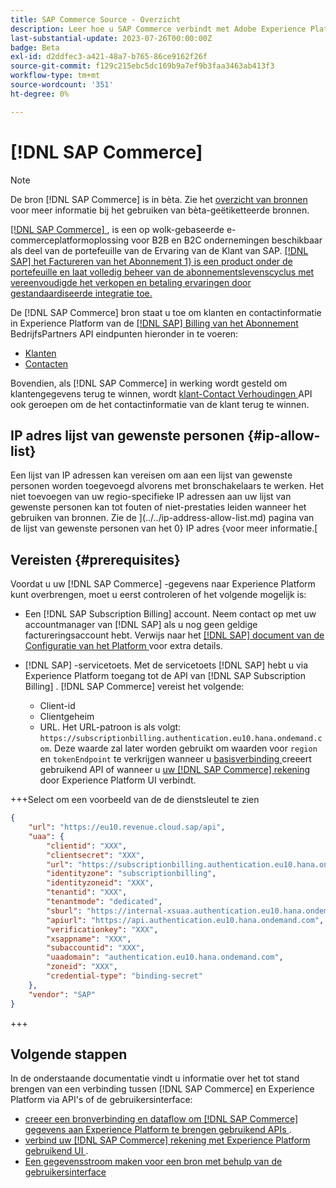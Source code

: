 ```yaml
---
title: SAP Commerce Source - Overzicht
description: Leer hoe u SAP Commerce verbindt met Adobe Experience Platform via API's of de gebruikersinterface.
last-substantial-update: 2023-07-26T00:00:00Z
badge: Beta
exl-id: d2ddfec3-a421-48a7-b765-86ce9162f26f
source-git-commit: f129c215ebc5dc169b9a7ef9b3faa3463ab413f3
workflow-type: tm+mt
source-wordcount: '351'
ht-degree: 0%

---
```


# [!DNL SAP Commerce]

>[!NOTE]
>
>De bron [!DNL SAP Commerce] is in bèta. Zie het [ overzicht van bronnen ](../../home.md#terms-and-conditions) voor meer informatie bij het gebruiken van bèta-geëtiketteerde bronnen.

[[!DNL SAP Commerce] ](https://www.sap.com/india/products/acquired-brands/what-is-hybris.html), is een op wolk-gebaseerde e-commerceplatformoplossing voor B2B en B2C ondernemingen beschikbaar als deel van de portefeuille van de Ervaring van de Klant van SAP. [[!DNL SAP]  het Factureren van het Abonnement 1} is een product onder de portefeuille en laat volledig beheer van de abonnementslevenscyclus met vereenvoudigde het verkopen en betaling ervaringen door gestandaardiseerde integratie toe.](https://www.sap.com/products/financial-management/subscription-billing.html)

De [!DNL SAP Commerce] bron staat u toe om klanten en contactinformatie in Experience Platform van de [[!DNL SAP]  Billing van het Abonnement ](https://www.sap.com/products/financial-management/subscription-billing.html) BedrijfsPartners API eindpunten hieronder in te voeren:

* [ Klanten ](https://api.sap.com/api/BusinessPartner_APIs/path/GET_customers)
* [ Contacten ](https://api.sap.com/api/BusinessPartner_APIs/path/GET_contacts)

Bovendien, als [!DNL SAP Commerce] in werking wordt gesteld om klantengegevens terug te winnen, wordt [ klant-Contact Verhoudingen ](https://api.sap.com/api/BusinessPartner_APIs/path/GET_relationships-customer-contacts) API ook geroepen om de het contactinformatie van de klant terug te winnen.

## IP adres lijst van gewenste personen {#ip-allow-list}

Een lijst van IP adressen kan vereisen om aan een lijst van gewenste personen worden toegevoegd alvorens met bronschakelaars te werken. Het niet toevoegen van uw regio-specifieke IP adressen aan uw lijst van gewenste personen kan tot fouten of niet-prestaties leiden wanneer het gebruiken van bronnen. Zie de ](../../ip-address-allow-list.md) pagina van de lijst van gewenste personen van het 0} IP adres {voor meer informatie.[

## Vereisten {#prerequisites}

Voordat u uw [!DNL SAP Commerce] -gegevens naar Experience Platform kunt overbrengen, moet u eerst controleren of het volgende mogelijk is:

* Een [!DNL SAP Subscription Billing] account. Neem contact op met uw accountmanager van [!DNL SAP] als u nog geen geldige factureringsaccount hebt. Verwijs naar het [[!DNL SAP]  document van de Configuratie van het Platform ](https://help.sap.com/doc/5fd179965d5145fbbe7f2a7aa1272338/latest/en-US/PlatformConfiguration.pdf) voor extra details.

* [!DNL SAP] -servicetoets. Met de servicetoets [!DNL SAP] hebt u via Experience Platform toegang tot de API van [!DNL SAP Subscription Billing] . [!DNL SAP Commerce] vereist het volgende:
   * Client-id
   * Clientgeheim
   * URL. Het URL-patroon is als volgt: `https://subscriptionbilling.authentication.eu10.hana.ondemand.com`. Deze waarde zal later worden gebruikt om waarden voor `region` en `tokenEndpoint` te verkrijgen wanneer u [ basisverbinding ](../../tutorials/api/create/ecommerce/sap-commerce.md#base-connection) creeert gebruikend API of wanneer u [ uw  [!DNL SAP Commerce]  rekening ](../../tutorials/ui/create/ecommerce/sap-commerce.md#connect-account) door Experience Platform UI verbindt.

+++Select om een voorbeeld van de de dienstsleutel te zien

```json
{ 
    "url": "https://eu10.revenue.cloud.sap/api",
    "uaa": {
        "clientid": "XXX",
        "clientsecret": "XXX",
        "url": "https://subscriptionbilling.authentication.eu10.hana.ondemand.com",
        "identityzone": "subscriptionbilling",
        "identityzoneid": "XXX",
        "tenantid": "XXX",
        "tenantmode": "dedicated",
        "sburl": "https://internal-xsuaa.authentication.eu10.hana.ondemand.com",
        "apiurl": "https://api.authentication.eu10.hana.ondemand.com",
        "verificationkey": "XXX",
        "xsappname": "XXX",
        "subaccountid": "XXX",
        "uaadomain": "authentication.eu10.hana.ondemand.com",
        "zoneid": "XXX",
        "credential-type": "binding-secret"
    },
    "vendor": "SAP"
}
```

+++

## Volgende stappen

In de onderstaande documentatie vindt u informatie over het tot stand brengen van een verbinding tussen [!DNL SAP Commerce] en Experience Platform via API&#39;s of de gebruikersinterface:

* [ creeer een bronverbinding en dataflow om  [!DNL SAP Commerce]  gegevens aan Experience Platform te brengen gebruikend APIs ](../../tutorials/api/create/ecommerce/sap-commerce.md).
* [ verbind uw  [!DNL SAP Commerce]  rekening met Experience Platform gebruikend UI ](../../tutorials/ui/create/ecommerce/sap-commerce.md).
* [Een gegevensstroom maken voor een bron met behulp van de gebruikersinterface](../../tutorials/ui/dataflow/ecommerce.md)
